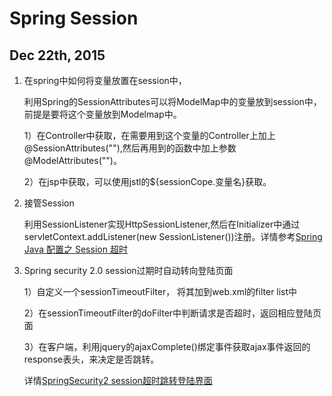 # Spring Session

## Dec 22th, 2015

1. 在spring中如何将变量放置在session中，

    利用Spring的SessionAttributes可以将ModelMap中的变量放到session中，前提是要将这个变量放到Modelmap中。
   
    1）在Controller中获取，在需要用到这个变量的Controller上加上@SessionAttributes(""),然后再用到的函数中加上参数@ModelAttributes("")。
    
    2）在jsp中获取，可以使用jstl的${sessionCope.变量名}获取。 
    
2.  接管Session

    利用SessionListener实现HttpSessionListener,然后在Initializer中通过servletContext.addListener(new SessionListener())注册。详情参考[Spring Java 配置之 Session 超时 ](http://www.oschina.net/translate/spring-java-configuration-session-timeout)
    
3. Spring security 2.0 session过期时自动转向登陆页面
    
    1）自定义一个sessionTimeoutFilter， 将其加到web.xml的filter list中
    
    2）在sessionTimeoutFilter的doFilter中判断请求是否超时，返回相应登陆页面

    3）在客户端，利用jquery的ajaxComplete()绑定事件获取ajax事件返回的response表头，来决定是否跳转。
    
    详情[SpringSecurity2 session超时跳转登陆界面](http://www.2cto.com/kf/201401/271223.html)


    